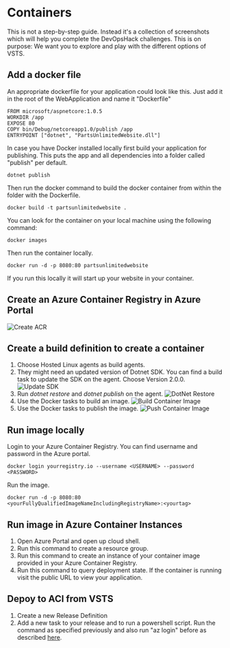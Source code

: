 #  Containers
This is not a step-by-step guide. Instead it's a collection of screenshots which will help you complete the DevOpsHack challenges.
This is on purpose: We want you to explore and play with the different options of VSTS. 

## Add a docker file
An appropriate dockerfile for your application could look like this. Just add it in the root of the WebApplication and name it "Dockerfile"
```
FROM microsoft/aspnetcore:1.0.5
WORKDIR /app
EXPOSE 80
COPY bin/Debug/netcoreapp1.0/publish /app
ENTRYPOINT ["dotnet", "PartsUnlimitedWebsite.dll"]
```

In case you have Docker installed locally first build your application for publishing. This puts the app and all dependencies into a folder called "publish" per default.
```
dotnet publish
```
Then run the docker command to build the docker container from within the folder with the Dockerfile. 
```
docker build -t partsunlimitedwebsite .
```
You can look for the container on your local machine using the following command:
```
docker images
```
Then run the container locally.
```
docker run -d -p 8080:80 partsunlimitedwebsite
```
If you run this locally it will start up your website in your container.

## Create an Azure Container Registry in Azure Portal
![Create ACR](images/ContainersACRcreate.jpg)

## Create a build definition to create a container
1. Choose Hosted Linux agents as build agents.
1. They might need an updated version of Dotnet SDK. You can find a build task to update the SDK on the agent. Choose Version 2.0.0.
![Update SDK](images/ContainersDotNetSdk.jpg)
1. Run *dotnet restore* and *dotnet publish* on the agent.
![DotNet Restore](images/ContainersDotNetRestore.jpg)
1. Use the Docker tasks to build an image. 
![Build Container Image](images/ContainersBuildImage.jpg)
1. Use the Docker tasks to publish the image.
![Push Container Image](images/ContainersPushImage.jpg)


## Run image locally
Login to your Azure Container Registry. You can find username and password in the Azure portal.
```
docker login yourregistry.io --username <USERNAME> --password <PASSWORD>
```
Run the image.
```
docker run -d -p 8080:80 <yourFullyQualifiedImageNameIncludingRegistryName>:<yourtag>
```

## Run image in Azure Container Instances
1. Open Azure Portal and open up cloud shell.
1. Run this command to create a resource group.
1. Run this command to create an instance of your container image provided in your Azure Container Registry.
1. Run this command to query deployment state. If the container is running visit the public URL to view your application.

## Depoy to ACI from VSTS
1. Create a new Release Definition
1. Add a new task to your release and to run a powershell script. Run the command as specified previously and also run "az login" before as described [here](../ApplicationMonitoring/ApplicationMonitoring.md).



